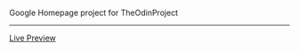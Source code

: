 Google Homepage project for TheOdinProject
<hr>
<a href="https://tgorgijoska.github.io/google-homepage/">Live Preview</a>
